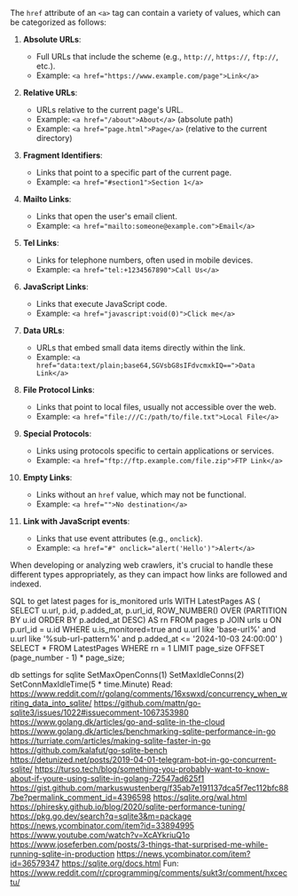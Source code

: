 The `href` attribute of an `<a>` tag can contain a variety of values, which can be categorized as follows:

1. **Absolute URLs**:
   - Full URLs that include the scheme (e.g., `http://`, `https://`, `ftp://`, etc.).
   - Example: `<a href="https://www.example.com/page">Link</a>`

2. **Relative URLs**:
   - URLs relative to the current page's URL.
   - Example: `<a href="/about">About</a>` (absolute path)
   - Example: `<a href="page.html">Page</a>` (relative to the current directory)

3. **Fragment Identifiers**:
   - Links that point to a specific part of the current page.
   - Example: `<a href="#section1">Section 1</a>`

4. **Mailto Links**:
   - Links that open the user's email client.
   - Example: `<a href="mailto:someone@example.com">Email</a>`

5. **Tel Links**:
   - Links for telephone numbers, often used in mobile devices.
   - Example: `<a href="tel:+1234567890">Call Us</a>`

6. **JavaScript Links**:
   - Links that execute JavaScript code.
   - Example: `<a href="javascript:void(0)">Click me</a>`

7. **Data URLs**:
   - URLs that embed small data items directly within the link.
   - Example: `<a href="data:text/plain;base64,SGVsbG8sIFdvcmxkIQ==">Data Link</a>`

8. **File Protocol Links**:
   - Links that point to local files, usually not accessible over the web.
   - Example: `<a href="file:///C:/path/to/file.txt">Local File</a>`

9. **Special Protocols**:
   - Links using protocols specific to certain applications or services.
   - Example: `<a href="ftp://ftp.example.com/file.zip">FTP Link</a>`

10. **Empty Links**:
    - Links without an `href` value, which may not be functional.
    - Example: `<a href="">No destination</a>`

11. **Link with JavaScript events**:
    - Links that use event attributes (e.g., `onclick`).
    - Example: `<a href="#" onclick="alert('Hello')">Alert</a>`

When developing or analyzing web crawlers, it's crucial to handle these different types appropriately, as they can impact how links are followed and indexed.

SQL to get latest pages for is_monitored urls
WITH LatestPages AS (
    SELECT u.url, p.id, p.added_at, p.url_id,
           ROW_NUMBER() OVER (PARTITION BY u.id ORDER BY p.added_at DESC) AS rn
    FROM pages p
    JOIN urls u ON p.url_id = u.id
	WHERE u.is_monitored=true and u.url like 'base-url%'
	and u.url like '%sub-url-pattern%'
	and p.added_at <= '2024-10-03 24:00:00'
)
SELECT *
FROM LatestPages
WHERE rn = 1
LIMIT page_size OFFSET (page_number - 1) * page_size;

db settings for sqlite
SetMaxOpenConns(1)
SetMaxIdleConns(2)
SetConnMaxIdleTime(5 * time.Minute)
Read:
https://www.reddit.com/r/golang/comments/16xswxd/concurrency_when_writing_data_into_sqlite/
https://github.com/mattn/go-sqlite3/issues/1022#issuecomment-1067353980
https://www.golang.dk/articles/go-and-sqlite-in-the-cloud
https://www.golang.dk/articles/benchmarking-sqlite-performance-in-go
https://turriate.com/articles/making-sqlite-faster-in-go
https://github.com/kalafut/go-sqlite-bench
https://detunized.net/posts/2019-04-01-telegram-bot-in-go-concurrent-sqlite/
https://turso.tech/blog/something-you-probably-want-to-know-about-if-youre-using-sqlite-in-golang-72547ad625f1
https://gist.github.com/markuswustenberg/f35ab7e191137dca5f7ec112bfc887be?permalink_comment_id=4396598
https://sqlite.org/wal.html
https://phiresky.github.io/blog/2020/sqlite-performance-tuning/
https://pkg.go.dev/search?q=sqlite3&m=package
https://news.ycombinator.com/item?id=33894995
https://www.youtube.com/watch?v=XcAYkriuQ1o
https://www.joseferben.com/posts/3-things-that-surprised-me-while-running-sqlite-in-production
https://news.ycombinator.com/item?id=36579347
https://sqlite.org/docs.html
Fun:
https://www.reddit.com/r/cprogramming/comments/sukt3r/comment/hxcectu/